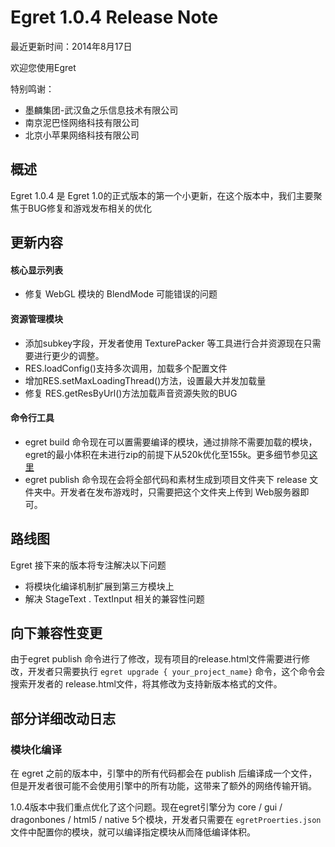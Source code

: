 Egret 1.0.4 Release Note
===============================

最近更新时间：2014年8月17日

欢迎您使用Egret

特别鸣谢：

* 墨麟集团-武汉鱼之乐信息技术有限公司
* 南京泥巴怪网络科技有限公司
* 北京小苹果网络科技有限公司


## 概述
Egret 1.0.4 是 Egret 1.0的正式版本的第一个小更新，在这个版本中，我们主要聚焦于BUG修复和游戏发布相关的优化

## 更新内容

#### 核心显示列表
* 修复 WebGL 模块的 BlendMode 可能错误的问题

#### 资源管理模块
* 添加subkey字段，开发者使用 TexturePacker 等工具进行合并资源现在只需要进行更少的调整。
* RES.loadConfig()支持多次调用，加载多个配置文件
* 增加RES.setMaxLoadingThread()方法，设置最大并发加载量
* 修复 RES.getResByUrl()方法加载声音资源失败的BUG


#### 命令行工具
* egret build 命令现在可以置需要编译的模块，通过排除不需要加载的模块，egret的最小体积在未进行zip的前提下从520k优化至155k。更多细节参见[这里](#tag1)
* egret publish 命令现在会将全部代码和素材生成到项目文件夹下 release 文件夹中。开发者在发布游戏时，只需要把这个文件夹上传到 Web服务器即可。





## 路线图
Egret 接下来的版本将专注解决以下问题
* 将模块化编译机制扩展到第三方模块上
* 解决 StageText . TextInput 相关的兼容性问题


## 向下兼容性变更

由于egret publish 命令进行了修改，现有项目的release.html文件需要进行修改，开发者只需要执行 ``` egret upgrade { your_project_name} ``` 命令，这个命令会搜索开发者的 release.html文件，将其修改为支持新版本格式的文件。


## 部分详细改动日志
<a name="tag1"></a>
### 模块化编译
在 egret 之前的版本中，引擎中的所有代码都会在 publish 后编译成一个文件，但是开发者很可能不会使用引擎中的所有功能，这带来了额外的网络传输开销。

1.0.4版本中我们重点优化了这个问题。现在egret引擎分为 core / gui / dragonbones / html5 / native 5个模块，开发者只需要在 ``` egretProerties.json ``` 文件中配置你的模块，就可以编译指定模块从而降低编译体积。
